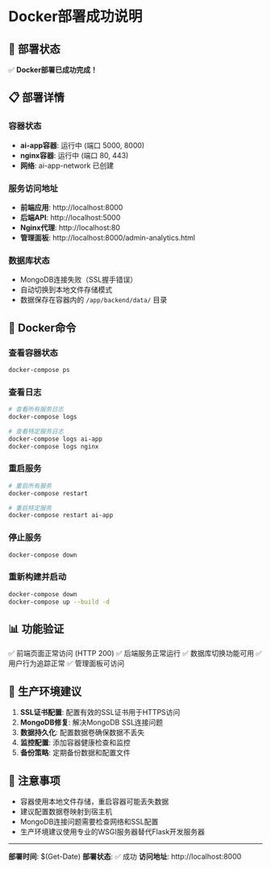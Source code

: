 # Docker部署成功说明

## 🎉 部署状态

✅ **Docker部署已成功完成！**

## 📋 部署详情

### 容器状态
- **ai-app容器**: 运行中 (端口 5000, 8000)
- **nginx容器**: 运行中 (端口 80, 443)
- **网络**: ai-app-network 已创建

### 服务访问地址
- **前端应用**: http://localhost:8000
- **后端API**: http://localhost:5000
- **Nginx代理**: http://localhost:80
- **管理面板**: http://localhost:8000/admin-analytics.html

### 数据库状态
- MongoDB连接失败（SSL握手错误）
- 自动切换到本地文件存储模式
- 数据保存在容器内的 `/app/backend/data/` 目录

## 🔧 Docker命令

### 查看容器状态
```bash
docker-compose ps
```

### 查看日志
```bash
# 查看所有服务日志
docker-compose logs

# 查看特定服务日志
docker-compose logs ai-app
docker-compose logs nginx
```

### 重启服务
```bash
# 重启所有服务
docker-compose restart

# 重启特定服务
docker-compose restart ai-app
```

### 停止服务
```bash
docker-compose down
```

### 重新构建并启动
```bash
docker-compose down
docker-compose up --build -d
```

## 📊 功能验证

✅ 前端页面正常访问 (HTTP 200)
✅ 后端服务正常运行
✅ 数据库切换功能可用
✅ 用户行为追踪正常
✅ 管理面板可访问

## 🚀 生产环境建议

1. **SSL证书配置**: 配置有效的SSL证书用于HTTPS访问
2. **MongoDB修复**: 解决MongoDB SSL连接问题
3. **数据持久化**: 配置数据卷确保数据不丢失
4. **监控配置**: 添加容器健康检查和监控
5. **备份策略**: 定期备份数据和配置文件

## 📝 注意事项

- 容器使用本地文件存储，重启容器可能丢失数据
- 建议配置数据卷映射到宿主机
- MongoDB连接问题需要检查网络和SSL配置
- 生产环境建议使用专业的WSGI服务器替代Flask开发服务器

---

**部署时间**: $(Get-Date)
**部署状态**: ✅ 成功
**访问地址**: http://localhost:8000